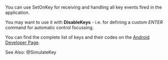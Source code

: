 You can use SetOnKey for receiving and handling all key events fired in the application.

You may want to use it with **DisableKeys** - i.e. for defining a custom _ENTER_ command for automatic control focussing.

You can find the complete list of keys and their codes on the [Android Developer Page](https://developer.android.com/reference/android/view/KeyEvent#summary).

See Also: @SimulateKey
